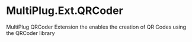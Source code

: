 # MultiPlug.Ext.QRCoder
MultiPlug QRCoder Extension the enables the creation of QR Codes using the QRCoder library
